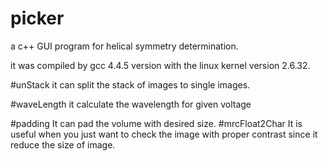 # picker
a c++ GUI program for helical symmetry determination.

it was compiled by gcc 4.4.5 version with the linux kernel version 2.6.32.

#unStack
it can split the stack of images to single images.

#waveLength
it calculate the wavelength for given voltage

#padding
It can pad the volume with desired size.
#mrcFloat2Char
It is useful when you just want to check the image with proper contrast since it reduce the size of image. 
